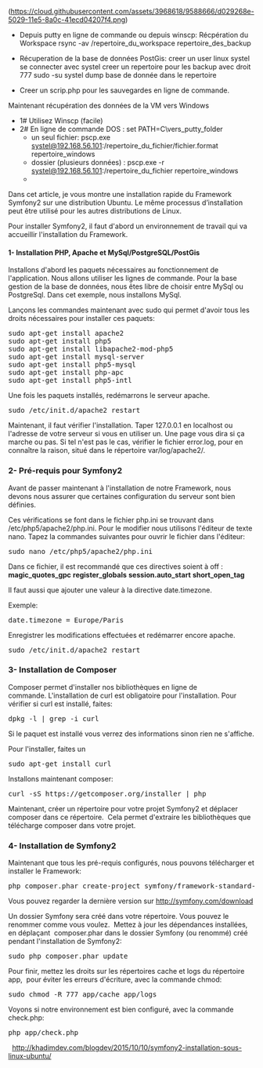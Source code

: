 (https://cloud.githubusercontent.com/assets/3968618/9588666/d029268e-5029-11e5-8a0c-41ecd04207f4.png)
- Depuis putty en ligne de commande ou depuis winscp: Récpération du Workspace
		rsync -av /repertoire_du_workspace repertoire_des_backup

- Récuperation de la base de données PostGis:
		creer un user linux systel 
		se connecter avec systel
		creer un repertoire pour les backup avec droit 777
		sudo -su systel
		dump base de donnée dans le repertoire
- Creer un scrip.php pour les sauvegardes en ligne de commande. 


Maintenant récupération des données de la VM vers Windows

- 1# Utilisez Winscp (facile)
- 2# En ligne de commande DOS : set PATH=C\vers_putty_folder
	* un seul fichier: pscp.exe systel@192.168.56.101:/repertoire_du_fichier/fichier.format repertoire_windows
	* dossier (plusieurs données) :  pscp.exe -r  systel@192.168.56.101:/repertoire_du_fichier  repertoire_windows
	* 
	
Dans cet article, je vous montre une installation rapide du Framework Symfony2 sur une distribution Ubuntu. Le même processus d’installation peut être utilisé pour les autres distributions de Linux.

Pour installer Symfony2, il faut d'abord un environnement de travail qui va accueillir l'installation du Framework.
<h4><strong>1- Installation PHP, Apache et MySql/PostgreSQL/PostGis</strong></h4>
Installons d'abord les paquets nécessaires au fonctionnement de l'application. Nous allons utiliser les lignes de commande. Pour la base gestion de la base de données, nous êtes libre de choisir entre MySql ou PostgreSql. Dans cet exemple, nous installons MySql.

Lançons les commandes maintenant avec sudo qui permet d'avoir tous les droits nécessaires pour installer ces paquets:
<pre class="lang:default decode:true">sudo apt-get install apache2
sudo apt-get install php5
sudo apt-get install libapache2-mod-php5
sudo apt-get install mysql-server
sudo apt-get install php5-mysql
sudo apt-get install php-apc
sudo apt-get install php5-intl
</pre>
Une fois les paquets installés, redémarrons le serveur apache.
<pre class="lang:default decode:true">sudo /etc/init.d/apache2 restart
</pre>
Maintenant, il faut vérifier l'installation. Taper 127.0.0.1 en localhost ou l'adresse de votre serveur si vous en utiliser un. Une page vous dira si ça marche ou pas. Si tel n'est pas le cas, vérifier le fichier error.log, pour en connaître la raison, situé dans le répertoire var/log/apache2/.
<h3>2- Pré-requis pour Symfony2</h3>
Avant de passer maintenant à l'installation de notre Framework, nous devons nous assurer que certaines configuration du serveur sont bien définies.

Ces vérifications se font dans le fichier php.ini se trouvant dans /etc/php5/apache2/php.ini. Pour le modifier nous utilisons l'éditeur de texte nano. Tapez la commandes suivantes pour ouvrir le fichier dans l'éditeur:
<pre class="lang:default decode:true">sudo nano /etc/php5/apache2/php.ini</pre>
Dans ce fichier, il est recommandé que ces directives soient à off :
<strong>magic_quotes_gpc</strong>
<strong>register_globals</strong>
<strong>session.auto_start</strong>
<strong>short_open_tag</strong>

Il faut aussi que ajouter une valeur à la directive date.timezone.

Exemple:
<pre class="lang:default decode:true ">date.timezone = Europe/Paris</pre>
Enregistrer les modifications effectuées et redémarrer encore apache.
<pre class="lang:default decode:true ">sudo /etc/init.d/apache2 restart</pre>
<h3>3- Installation de Composer</h3>
Composer permet d'installer nos bibliothèques en ligne de commande. L'installation de curl est obligatoire pour l'installation. Pour vérifier si curl est installé, faites:
<pre class="lang:default decode:true ">dpkg -l | grep -i curl</pre>
Si le paquet est installé vous verrez des informations sinon rien ne s'affiche.

Pour l'installer, faites un
<pre class="lang:default decode:true ">sudo apt-get install curl</pre>
Installons maintenant composer:
<pre class="lang:default decode:true ">curl -sS https://getcomposer.org/installer | php</pre>
Maintenant, créer un répertoire pour votre projet Symfony2 et déplacer composer dans ce répertoire.  Cela permet d'extraire les bibliothèques que télécharge composer dans votre projet.
<h3>4- Installation de Symfony2</h3>
Maintenant que tous les pré-requis configurés, nous pouvons télécharger et installer le Framework:
<pre class="lang:default decode:true">php composer.phar create-project symfony/framework-standard-edition Symfony 2.7</pre>
Vous pouvez regarder la dernière version sur <a href="http://symfony.com/download">http://symfony.com/download</a>

Un dossier Symfony sera créé dans votre répertoire. Vous pouvez le renommer comme vous voulez.  Mettez à jour les dépendances installées, en déplaçant  composer.phar dans le dossier Symfony (ou renommé) créé pendant l'installation de Symfony2:
<pre class="lang:default decode:true ">sudo php composer.phar update</pre>
Pour finir, mettez les droits sur les répertoires cache et logs du répertoire app,  pour éviter les erreurs d'écriture, avec la commande chmod:
<pre class="lang:default decode:true ">sudo chmod -R 777 app/cache app/logs</pre>
Voyons si notre environnement est bien configuré, avec la commande check.php:
<pre class="lang:default decode:true ">php app/check.php</pre>
&nbsp;
http://khadimdev.com/blogdev/2015/10/10/symfony2-installation-sous-linux-ubuntu/

